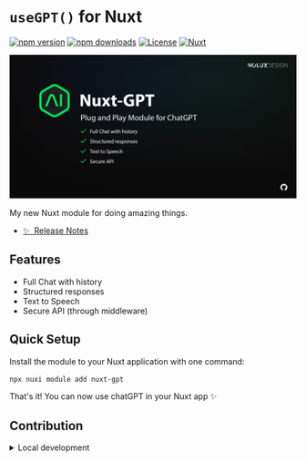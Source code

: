 <!--
Get your module up and running quickly.

Find and replace all on all files (CMD+SHIFT+F):
- Name: My Module
- Package name: nuxt-gpt
- Description: My new Nuxt module
-->

# `useGPT()` for Nuxt

[![npm version][npm-version-src]][npm-version-href]
[![npm downloads][npm-downloads-src]][npm-downloads-href]
[![License][license-src]][license-href]
[![Nuxt][nuxt-src]][nuxt-href]

![](/docs/public/cover.png)

My new Nuxt module for doing amazing things.

-  [✨ &nbsp;Release Notes](/CHANGELOG.md)
   <!-- - [🏀 Online playground](https://stackblitz.com/github/your-org/nuxt-gpt?file=playground%2Fapp.vue) -->
   <!-- - [📖 &nbsp;Documentation](https://example.com) -->

## Features

<!-- Highlight some of the features your module provide here -->

-  Full Chat with history
-  Structured responses
-  Text to Speech
-  Secure API (through middleware)

## Quick Setup

Install the module to your Nuxt application with one command:

```bash
npx nuxi module add nuxt-gpt
```

That's it! You can now use chatGPT in your Nuxt app ✨

## Contribution

<details>
  <summary>Local development</summary>
  
  ```bash
  # Install dependencies
  npm install
  
  # Generate type stubs
  npm run dev:prepare
  
  # Develop with the playground
  npm run dev
  
  # Build the playground
  npm run dev:build
  
  # Run ESLint
  npm run lint
  
  # Run Vitest
  npm run test
  npm run test:watch
  
  # Release new version
  npm run release
  ```

</details>

<!-- Badges -->

[npm-version-src]: https://img.shields.io/npm/v/nuxt-gpt/latest.svg?style=flat&colorA=020420&colorB=00DC82
[npm-version-href]: https://npmjs.com/package/nuxt-gpt
[npm-downloads-src]: https://img.shields.io/npm/dm/nuxt-gpt.svg?style=flat&colorA=020420&colorB=00DC82
[npm-downloads-href]: https://npm.chart.dev/nuxt-gpt
[license-src]: https://img.shields.io/npm/l/nuxt-gpt.svg?style=flat&colorA=020420&colorB=00DC82
[license-href]: https://npmjs.com/package/nuxt-gpt
[nuxt-src]: https://img.shields.io/badge/Nuxt-020420?logo=nuxt.js
[nuxt-href]: https://nuxt.com
